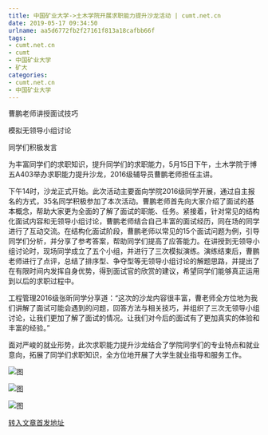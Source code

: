 ```yaml
---
title: 中国矿业大学->土木学院开展求职能力提升沙龙活动 | cumt.net.cn
date: 2019-05-17 09:34:50
urlname: aa5d6772fb2f27161f813a18cafbb66f
tags: 
- cumt.net.cn
- cumt
- 中国矿业大学
- 矿大
categories:
- cumt.net.cn
- 中国矿业大学
---
```



曹鹏老师讲授面试技巧

模拟无领导小组讨论

同学们积极发言

为丰富同学们的求职知识，提升同学们的求职能力，5月15日下午，土木学院于博五A403举办求职能力提升沙龙，2016级辅导员曹鹏老师担任主讲。

下午14时，沙龙正式开始。此次活动主要面向学院2016级同学开展，通过自主报名的方式，35名同学积极参加了本次活动。曹鹏老师首先向大家介绍了面试的基本概念，帮助大家更为全面的了解了面试的职能、任务。紧接着，针对常见的结构化面试内容和无领导小组讨论，曹鹏老师结合自己丰富的面试经历，同在场的同学进行了互动交流。在结构化面试阶段，曹鹏老师以常见的15个面试问题为例，引导同学们分析，并分享了参考答案，帮助同学们提高了应答能力。在讲授到无领导小组讨论时，现场同学成立了五个小组，并进行了三次模拟演练。演练结束后，曹鹏老师进行了点评，总结了排序型、争夺型等无领导小组讨论的解题思路，并提出了在有限时间内发挥自身优势，得到面试官的欣赏的建议，希望同学们能够真正运用到以后的求职过程中。

工程管理2016级张昕同学分享道：“这次的沙龙内容很丰富，曹老师全方位地为我们讲解了面试可能会遇到的问题，回答方法与相关技巧，并组织了三次无领导小组讨论，让我们更加了解了面试的情况。让我们对今后的面试有了更加真实的体验和丰富的经验。”

面对严峻的就业形势，此次求职能力提升沙龙结合了学院同学们的专业特点和就业意向，拓展了同学们求职知识，全方位地开展了大学生就业指导和服务工作。



![图](http://xwzx.cumt.edu.cn/_upload/article/images/59/21/a5802f1f415ead8dbeef4b19d957/4931d41b-6031-413e-9f1e-6a32a79aede5.jpg)

![图](http://xwzx.cumt.edu.cn/_upload/article/images/59/21/a5802f1f415ead8dbeef4b19d957/edf67fed-abb4-4214-a9de-def5a45d5231.jpg)

![图](http://xwzx.cumt.edu.cn/_upload/article/images/59/21/a5802f1f415ead8dbeef4b19d957/c1b8f275-2b7d-4e6b-bd60-6760c4c6753e.jpg)

[转入文章首发地址](http://xwzx.cumt.edu.cn/03/3e/c523a525118/page.htm)